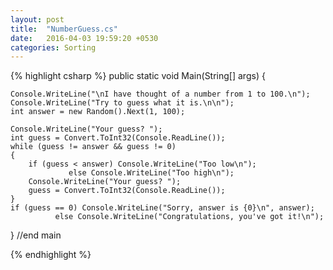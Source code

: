 ```yaml
---
layout: post
title:  "NumberGuess.cs"
date:   2016-04-03 19:59:20 +0530
categories: Sorting
---
```


{% highlight csharp %}
public static void Main(String[] args)
{
	
	Console.WriteLine("\nI have thought of a number from 1 to 100.\n");
	Console.WriteLine("Try to guess what it is.\n\n");
	int answer = new Random().Next(1, 100);

	Console.WriteLine("Your guess? ");
	int guess = Convert.ToInt32(Console.ReadLine());
	while (guess != answer && guess != 0)
	{
		if (guess < answer) Console.WriteLine("Too low\n");
                 else Console.WriteLine("Too high\n");
		Console.WriteLine("Your guess? ");
		guess = Convert.ToInt32(Console.ReadLine());
	}
	if (guess == 0) Console.WriteLine("Sorry, answer is {0}\n", answer);
              else Console.WriteLine("Congratulations, you've got it!\n");
} //end main


{% endhighlight %}